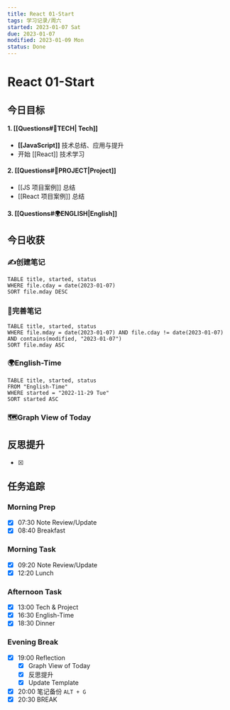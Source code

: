 ```yaml
---
title: React 01-Start
tags: 学习记录/周六
started: 2023-01-07 Sat
due: 2023-01-07
modified: 2023-01-09 Mon
status: Done
---
```

# React 01-Start
## 今日目标
#### 1. [[Questions#🚀TECH| Tech]]
- **[[JavaScript]]** 技术总结、应用与提升
- 开始 [[React]] 技术学习
#### 2. [[Questions#🚀PROJECT|Project]]
- [[JS 项目案例]] 总结
- [[React 项目案例]] 总结
#### 3. [[Questions#🌍ENGLISH|English]]

## 今日收获
### ✍️创建笔记

```dataview
TABLE title, started, status
WHERE file.cday = date(2023-01-07)
SORT file.mday DESC
```

### 📝完善笔记

```dataview
TABLE title, started, status
WHERE file.mday = date(2023-01-07) AND file.cday != date(2023-01-07) AND contains(modified, "2023-01-07")
SORT file.mday ASC
```

### 🌍English-Time

```dataview
TABLE title, started, status
FROM "English-Time"
WHERE started = "2022-11-29 Tue"
SORT started ASC
```

### 🗺️Graph View of Today

## 反思提升
- [x] 
## 任务追踪
### Morning Prep
- [x] 07:30 Note Review/Update
- [x] 08:40 Breakfast
### Morning Task
- [x] 09:20 Note Review/Update
- [x] 12:20 Lunch
### Afternoon Task
- [x] 13:00 Tech & Project
- [x] 16:30 English-Time
- [x] 18:30 Dinner
### Evening Break
- [x] 19:00 Reflection
	- [x] Graph View of Today
	- [x] 反思提升
	- [x] Update Template 
- [x] 20:00 笔记备份 `ALT + G`
- [x] 20:30 BREAK